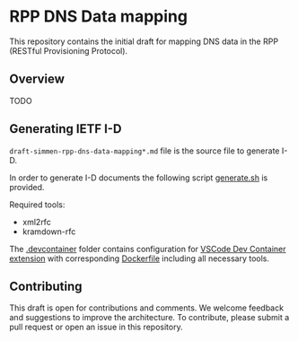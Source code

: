# RPP DNS Data mapping
This repository contains the initial draft for mapping DNS data in the RPP (RESTful Provisioning Protocol).

## Overview
TODO

## Generating IETF I-D
`draft-simmen-rpp-dns-data-mapping*.md` file is the source file to generate I-D.

In order to generate I-D documents the following script [generate.sh](./generate.sh) is provided.

Required tools:
- xml2rfc
- kramdown-rfc

The [.devcontainer](./.devcontainer) folder contains configuration for [VSCode Dev Container extension](https://code.visualstudio.com/docs/devcontainers/containers) with corresponding [Dockerfile](./.devcontainer/Dockerfile) including all necessary tools.

## Contributing
This draft is open for contributions and comments. We welcome feedback and suggestions to improve the architecture. To contribute, please submit a pull request or open an issue in this repository.
